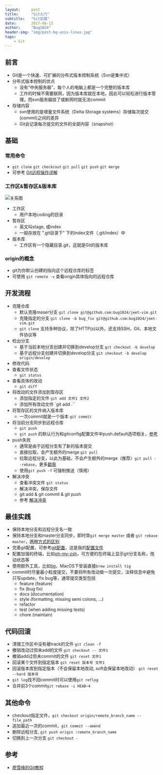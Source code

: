 ```yaml
---
layout:     post
title:      "Git入门"
subtitle:   "Git实践"
date:       2017-06-13
author:     "Bug1024"
header-img: "img/post-bg-unix-linux.jpg"
tags:
    - Git
---
```


## 前言
* Git是一个快速、可扩展的分布式版本控制系统（Svn是集中式）
* 分布式版本控制的优点
    * 没有“中央服务器”，每个人的电脑上都是一个完整的版本库
    * 工作的时候不需要联网，因为版本库就在本地，因此可以轻松进行版本管理，而svn服务器挂了或断网时就无法commit
* 存储内容
    * svn使用的是增量文件系统（Delta Storage systems）存储每次提交(commit)之间的差异
    * Git会记录每次提交的文件的全部内容（snapshot）

## 基础
### 常用命令
* `git clone` `git checkcout` `git pull` `git push` `git merge`
* 可参考 [Git远程操作详解](http://www.ruanyifeng.com/blog/2014/06/git_remote.html)

### 工作区&暂存区&版本库
![关系图](http://bug1024.com/img/git-working-stage-repo.jpg)

* 工作区
    * 用户本地coding的目录
* 暂存区
    * 英文叫stage, 或index
    * 一般存放在 ".git目录下" 下的index文件（.git/index）中
* 版本库
    * 工作区有一个隐藏目录.git，这就是Git的版本库

### origin的概念
* git为你默认创建的指向这个远程仓库的标签
* 可使用 `git remote -v` 查看origin具体指向的远程仓库

## 开发流程
* 克隆仓库
    * 默认克隆maser分支 `git clone git@github.com:bug1024/jeet-vim.git`
    * 克隆指定的分支 `git clone -b bug_fix git@github.com:bug1024/jeet-vim.git`
    * `git clone` 支持多种协议，除了HTTP(s)以外，还支持SSH、Git、本地文件协议等
* 检出分支
    * 基于当前本地分支创建并切换到develop分支 `git checkout -b develop`
    * 基于远程分支创建并切换到develop分支 `git checkout -b develop origin/develop`
* 修改代码
* 查看文件状态
    * `git status`
* 查看具体的改动
    * `git diff`
* 将改动的文件添加到暂存区
    * 添加指定的文件 `git add 文件1 文件2`
    * 添加所有改动文件 `git add .``
* 将暂存区的文件纳入版本库
    * 一次commit就是一个版本 `git commit`
* 将当前分支同步到远程仓库
    * `git push`
    * `git push` 的默认行为和gitconfig配置文件中push.default选项相关，[参考](http://openwares.net/linux/git_push_default_configuration.html)
* push失败
    * 通常是由于远程分支有了新的版本提交
    * 直接拉取，会产生额外的merge  `git pull`
    * 拉取远程分支，以此为基础，不会产生额外的merge（推荐）`git pull --rebase`，更多[戳我](https://yq.aliyun.com/articles/24162)
    * 使用`git push -f` 可强制推送（慎用）
* 解决冲突
    * 查看冲突文件 `git status`
    * 解决冲突，保存文件
    * git add & git commit & git push
    * 参考 [解决冲突](http://www.liaoxuefeng.com/wiki/0013739516305929606dd18361248578c67b8067c8c017b000/001375840202368c74be33fbd884e71b570f2cc3c0d1dcf000)

## 最佳实践
* 保持本地分支和远程分支名一致
* 保持本地分支和master分支同步，即时常`git merge master` 或者 `git rebase master`，[两种方式的区别](http://blog.csdn.net/wh_19910525/article/details/7554489)
* 完善git配置，可参考[git配置](https://sandwind.gitbooks.io/git-pro-cn/content/git-custom/config.html)，这是我的[配置文件](http://bug1024.com/img/gitconfig)
* 配置加强的终端，比如[oh-my-zsh](https://github.com/robbyrussell/oh-my-zsh)，可方便的在终端上显示git分支名称，改动状态等
* 使用额外工具，比如[tig](https://github.com/jonas/tig)，MacOS下安装直接`brew install tig`
* commit时尽量最小粒度提交，不要将所有改动做一次提交，注释信息中避免只写update，fix bug等，通常提交类型包括
    * feature (feature)
    * fix (bug fix)
    * docs (documentation)
    * style (formatting, missing semi colons, …)
    * refactor
    * test (when adding missing tests)
    * chore (maintain)

## 代码回滚
* 清理工作区中没有被track的文件 `git clean -f`
* 撤销改动过但未add的文件 `git checkout -- 文件1`
* 撤销add过但未commit的文件 `git reset 文件1`
* 回滚某个文件到指定版本 `git reset 版本号 文件1`
* 回滚版本库到指定版本（不会保留本地改动, soft会保留本地改动） `git reset --hard 版本号`
* `git log`找不回commit时可以使用`git reflog`
* 合并前3个commit`git rebase -i HEAD~4`

## 其他命令
* checkout指定文件，`git checkout origin/remote_branch_name -- file_path`
* 追加最近一次的commit，`git commit --amend`
* 删除远程分支,  `git push origin :remote_branch_name`
* 切换到上一次分支 `git checkout -`

## 参考
* [廖雪峰的Git教程](http://www.liaoxuefeng.com/wiki/0013739516305929606dd18361248578c67b8067c8c017b000)
